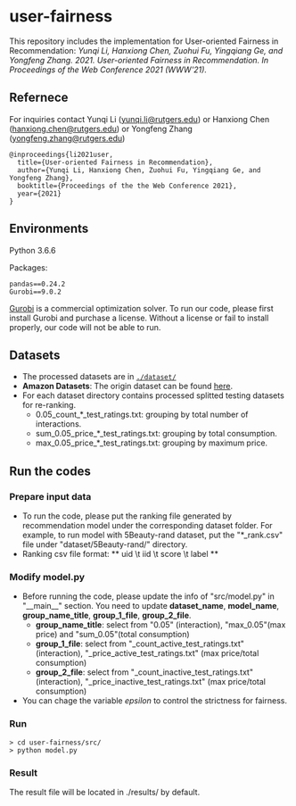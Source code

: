 # user-fairness
This repository includes the implementation for User-oriented Fairness in Recommendation:
*Yunqi Li, Hanxiong Chen, Zuohui Fu, Yingqiang Ge, and Yongfeng Zhang. 2021. User-oriented Fairness in Recommendation. 
In Proceedings of the Web Conference 2021 (WWW'21).*

## Refernece

For inquiries contact Yunqi Li (yunqi.li@rutgers.edu) or Hanxiong Chen (hanxiong.chen@rutgers.edu) or Yongfeng Zhang (yongfeng.zhang@rutgers.edu)

```
@inproceedings{li2021user,
  title={User-oriented Fairness in Recommendation},
  author={Yunqi Li, Hanxiong Chen, Zuohui Fu, Yingqiang Ge, and Yongfeng Zhang},
  booktitle={Proceedings of the the Web Conference 2021},
  year={2021}
}
```

## Environments

Python 3.6.6

Packages:
```
pandas==0.24.2
Gurobi==9.0.2
```
[Gurobi](https://www.gurobi.com/) is a commercial optimization solver. To run our code, please first install Gurobi and purchase a license. Without a license or fail to install properly, our code will not be able to run.

## Datasets

- The processed datasets are in  [`./dataset/`](https://github.com/rutgerswiselab/user-fairness/tree/master/dataset)
- **Amazon Datasets**: The origin dataset can be found [here](http://jmcauley.ucsd.edu/data/amazon/). 
- For each dataset directory contains processed splitted testing datasets for re-ranking. 
    * 0.05_count_\*\_test_ratings.txt: grouping by total number of interactions.
    * sum_0.05_price_\*\_test_ratings.txt: grouping by total consumption.
    * max_0.05_price_\*\_test_ratings.txt: grouping by maximum price.

## Run the codes
###  Prepare input data
- To run the code, please put the ranking file generated by recommendation model under the corresponding dataset folder. For example, to run model with 5Beauty-rand dataset, put the "\*\_rank.csv" file under "dataset/5Beauty-rand/" directory.
- Ranking csv file format: ** uid \\t iid \\t score \\t label **

### Modify model.py
- Before running the code, please update the info of "src/model.py" in "\_\_main\_\_" section. You need to update **dataset\_name**, **model\_name**, **group\_name\_title**, **group\_1\_file**, **group\_2\_file**. 
    - **group\_name\_title**: select from "0.05" (interaction), "max\_0.05"(max price) and "sum\_0.05"(total consumption)
    - **group\_1\_file**: select from "\_count\_active\_test\_ratings.txt" (interaction), "\_price\_active\_test\_ratings.txt" (max price/total consumption)
    - **group\_2\_file**: select from "\_count\_inactive\_test\_ratings.txt" (interaction), "\_price\_inactive\_test\_ratings.txt" (max price/total consumption)
- You can chage the variable *epsilon* to control the strictness for fairness. 

### Run
```
> cd user-fairness/src/
> python model.py
```

### Result
The result file will be located in ./results/ by default.
